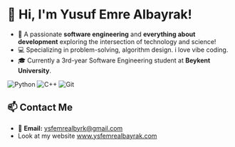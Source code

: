 # 👋 Hi, I'm **Yusuf Emre Albayrak**!  

- 🎯 A passionate **software engineering** and **everything about development** exploring the intersection of technology and science!  
- 💻 Specializing in problem-solving, algorithm design. i love vibe coding.
- 🎓 Currently a 3rd-year Software Engineering student at **Beykent University**.  

![Python](https://img.shields.io/badge/-Python-3776AB?logo=python&logoColor=white&style=flat-square)  ![C++](https://img.shields.io/badge/-C++-00599C?logo=c%2B%2B&logoColor=white&style=flat-square)  ![Git](https://img.shields.io/badge/-Git-F05032?logo=git&logoColor=white&style=flat-square)

## 📫 Contact Me  
- 📧 **Email:** ysfemrealbyrk@gmail.com  
- Look at my website www.ysfemrealbayrak.com
